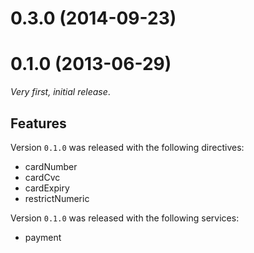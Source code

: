 
# 0.3.0 (2014-09-23) 






# 0.1.0 (2013-06-29)

_Very first, initial release_.

## Features

Version `0.1.0` was released with the following directives:

* cardNumber
* cardCvc
* cardExpiry
* restrictNumeric

Version `0.1.0` was released with the following services:

* payment